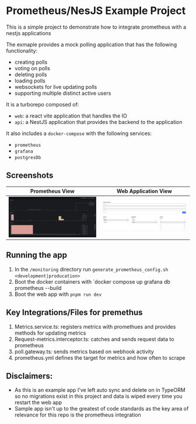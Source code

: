# Prometheus/NesJS Example Project
This is a simple project to demonstrate how to integrate prometheus with a nestjs applications

The exmaple provides a mock polling application that has the following functionality:
- creating polls
- voting on polls
- deleting polls
- loading polls
- websockets for live updating polls
- supporting multiple distinct active users

It is a turborepo composed of:
- `web`: a react vite application that handles the IO
- `api`: a NestJS application that provides the backend to the application

It also includes a `docker-compose` with the following services:
- `prometheus`
- `grafana`
- `postgresDb`

## Screenshots

| Prometheus View | Web Application View |
|-----------------|-----------------------|
| ![Prometheus View](./readme-resources/prom-view.png) | ![Web Application View](./readme-resources/webview.png) |


## Running the app
1. In the `/monitoring` directory run `generate_prometheus_config.sh <development|producation>`
2. Boot the docker containers with `docker compose up grafana db prometheus --build 
3. Boot the web app with `pnpm run dev`


## Key Integrations/Files for premethus
1. Metrics.service.ts: registers metrics with promethues and provides methods for updating metrics
2. Request-metrics.interceptor.ts: catches and sends request data to prometheus
3. poll.gateway.ts: sends metrics based on webhook activity
4. prometheus.yml defines the target for metrics and how often to scrape


## Disclaimers:
- As this is an example app I've left auto sync and delete on in TypeORM so no migrations exist in this project and data is wiped every time you restart the web app
- Sample app isn't up to the greatest of code standards as the key area of relevance for this repo is the prometheus integration

